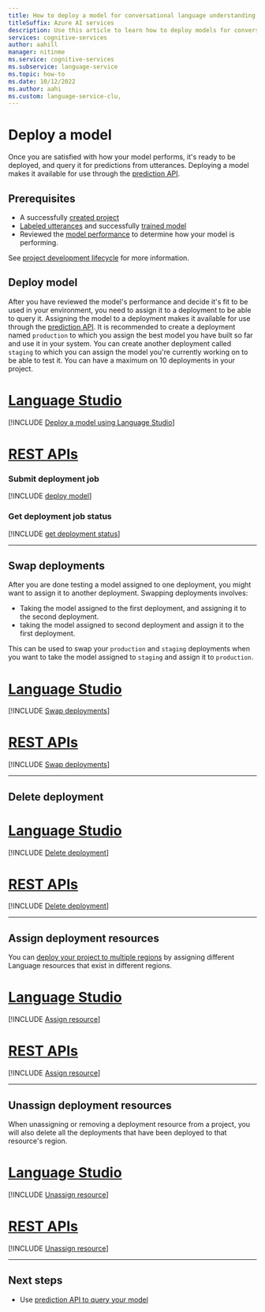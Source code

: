 ```yaml
---
title: How to deploy a model for conversational language understanding
titleSuffix: Azure AI services
description: Use this article to learn how to deploy models for conversational language understanding.
services: cognitive-services
author: aahill
manager: nitinme
ms.service: cognitive-services
ms.subservice: language-service
ms.topic: how-to
ms.date: 10/12/2022
ms.author: aahi
ms.custom: language-service-clu,
---
```


# Deploy a model 

Once you are satisfied with how your model performs, it's ready to be deployed, and query it for predictions from utterances. Deploying a model makes it available for use through the [prediction API](https://aka.ms/clu-runtime-api).

## Prerequisites

* A successfully [created project](create-project.md) 
* [Labeled utterances](tag-utterances.md) and successfully [trained model](train-model.md)
* Reviewed the [model performance](view-model-evaluation.md) to determine how your model is performing.

See [project development lifecycle](../overview.md#project-development-lifecycle) for more information.

## Deploy model

After you have reviewed the model's performance and decide it's fit to be used in your environment, you need to assign it to a deployment to be able to query it. Assigning the model to a deployment makes it available for use through the [prediction API](https://aka.ms/clu-runtime-api). It is recommended to create a deployment named `production` to which you assign the best model you have built so far and use it in your system. You can create another deployment called `staging` to which you can assign the model you're currently working on to be able to test it. You can have a maximum on 10 deployments in your project. 

# [Language Studio](#tab/language-studio)

[!INCLUDE [Deploy a model using Language Studio](../includes/language-studio/deploy-model.md)]
   
# [REST APIs](#tab/rest-api)

### Submit deployment job

[!INCLUDE [deploy model](../includes/rest-api/deploy-model.md)]

### Get deployment job status

[!INCLUDE [get deployment status](../includes/rest-api/get-deployment-status.md)]

---

## Swap deployments

After you are done testing a model assigned to one deployment, you might want to assign it to another deployment. Swapping deployments involves:
* Taking the model assigned to the first deployment, and assigning it to the second deployment. 
* taking the model assigned to second deployment and assign it to the first deployment. 

This can be used to swap your `production` and `staging` deployments when you want to take the model assigned to `staging` and assign it to `production`. 

# [Language Studio](#tab/language-studio)

[!INCLUDE [Swap deployments](../includes/language-studio/swap-deployment.md)]

# [REST APIs](#tab/rest-api)

[!INCLUDE [Swap deployments](../includes/rest-api/swap-deployment.md)]

---

## Delete deployment

# [Language Studio](#tab/language-studio)

[!INCLUDE [Delete deployment](../includes/language-studio/delete-deployment.md)]

# [REST APIs](#tab/rest-api)

[!INCLUDE [Delete deployment](../includes/rest-api/delete-deployment.md)]

---

## Assign deployment resources

You can [deploy your project to multiple regions](../../concepts/custom-features/multi-region-deployment.md) by assigning different Language resources that exist in different regions. 

# [Language Studio](#tab/language-studio)

[!INCLUDE [Assign resource](../includes/language-studio/assign-resources.md)]

# [REST APIs](#tab/rest-api)

[!INCLUDE [Assign resource](../includes/rest-api/assign-resources.md)]

---

## Unassign deployment resources

When unassigning or removing a deployment resource from a project, you will also delete all the deployments that have been deployed to that resource's region.

# [Language Studio](#tab/language-studio)

[!INCLUDE [Unassign resource](../includes/language-studio/unassign-resources.md)]

# [REST APIs](#tab/rest-api)

[!INCLUDE [Unassign resource](../includes/rest-api/unassign-resources.md)]

---

## Next steps

* Use [prediction API to query your model](call-api.md)
